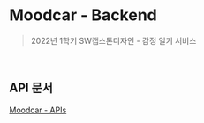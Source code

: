 #  Moodcar - Backend
>2022년 1학기 SW캡스톤디자인 - 감정 일기 서비스
<br/>

##  API 문서
[Moodcar - APIs](https://canonn11.gitbook.io/moodcar-apis)